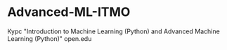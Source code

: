 # Advanced-ML-ITMO
Курс "Introduction to Machine Learning (Python) and Advanced Machine Learning (Python)" open.edu
